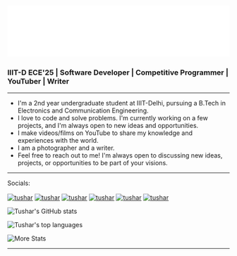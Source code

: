![Tushar's GitHub Banner](Tushar%20Chandra%20Logo.png)

### IIIT-D ECE'25 | Software Developer | Competitive Programmer | YouTuber | Writer

----

* I'm a 2nd year undergraduate student at IIIT-Delhi, pursuing a B.Tech in Electronics and Communication Engineering.
* I love to code and solve problems. I'm currently working on a few projects, and I'm always open to new ideas and opportunities.
* I make videos/films on YouTube to share my knowledge and experiences with the world.
* I am a photographer and a writer.
* Feel free to reach out to me! I'm always open to discussing new ideas, projects, or opportunities to be part of your visions.
  
----
Socials:

<a href="https://www.linkedin.com/in/tushar-chandra-7547901ab//" target="blank"><img align="center"
          src="https://img.shields.io/badge/linkedin-%230077B5.svg?style=for-the-badge&logo=linkedin&logoColor=white"
          alt="tushar" height="30"/></a>
<a href="mailto:cout.destiny@gmail.com" target="blank"><img align="center"
          src="https://img.shields.io/badge/gmail-D14836.svg?style=for-the-badge&logo=gmail&logoColor=white"
          alt="tushar" height="30"/></a>
<a href="https://www.instagram.com/me_tusharchandra/" target="blank"><img align="center"
          src="https://img.shields.io/badge/instagram-%23E4405F.svg?style=for-the-badge&logo=instagram&logoColor=white"
          alt="tushar" height="30"/></a>
<a href="https://www.youtube.com/tusharchandra" target="blank"><img align="center"
          src="https://img.shields.io/badge/youtube-%23FF0000.svg?style=for-the-badge&logo=youtube&logoColor=white"
          alt="tushar" height="30"/></a>
<a href="https://twitter.com/me_tushari" target="blank"><img align="center"
          src="https://img.shields.io/badge/twitter-%231DA1F2.svg?style=for-the-badge&logo=twitter&logoColor=white"
          alt="tushar" height="30"/></a>
<a href="https://linktr.ee/tusharchandra" target="blank"><img align="center"
          src="https://img.shields.io/badge/linktree-%231DA1F2.svg?style=for-the-badge&logo=linktree&logoColor=gree"
          alt="tushar" height="30"/></a>

![Tushar's GitHub stats](https://github-readme-stats-sigma-five.vercel.app/api?username=me-tusharchandra&show_icons=true&theme=vue-dark)

![Tushar's top languages](https://github-readme-stats-sigma-five.vercel.app/api/top-langs/?username=me-tusharchandra&layout=compact&show_icons=true&theme=vue-dark)

![More Stats](https://github-readme-streak-stats.herokuapp.com?user=me-tusharchandra&theme=vue-dark)

-----

